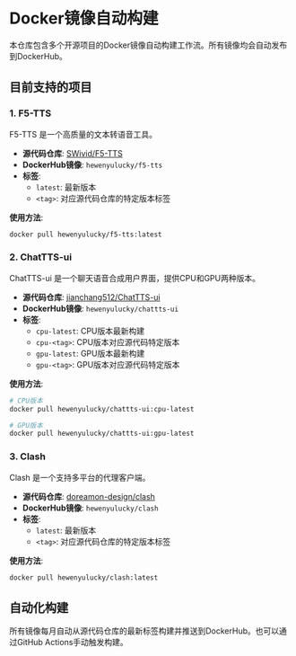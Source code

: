 # Docker镜像自动构建

本仓库包含多个开源项目的Docker镜像自动构建工作流。所有镜像均会自动发布到DockerHub。

## 目前支持的项目

### 1. F5-TTS

F5-TTS 是一个高质量的文本转语音工具。

- **源代码仓库**: [SWivid/F5-TTS](https://github.com/SWivid/F5-TTS)
- **DockerHub镜像**: `hewenyulucky/f5-tts`
- **标签**:
  - `latest`: 最新版本
  - `<tag>`: 对应源代码仓库的特定版本标签

**使用方法**:

```bash
docker pull hewenyulucky/f5-tts:latest
```

### 2. ChatTTS-ui

ChatTTS-ui 是一个聊天语音合成用户界面，提供CPU和GPU两种版本。

- **源代码仓库**: [jianchang512/ChatTTS-ui](https://github.com/jianchang512/ChatTTS-ui)
- **DockerHub镜像**: `hewenyulucky/chattts-ui`
- **标签**:
  - `cpu-latest`: CPU版本最新构建
  - `cpu-<tag>`: CPU版本对应源代码特定版本
  - `gpu-latest`: GPU版本最新构建
  - `gpu-<tag>`: GPU版本对应源代码特定版本

**使用方法**:

```bash
# CPU版本
docker pull hewenyulucky/chattts-ui:cpu-latest

# GPU版本
docker pull hewenyulucky/chattts-ui:gpu-latest
```

### 3. Clash

Clash 是一个支持多平台的代理客户端。

- **源代码仓库**: [doreamon-design/clash](https://github.com/doreamon-design/clash)
- **DockerHub镜像**: `hewenyulucky/clash`
- **标签**:
  - `latest`: 最新版本
  - `<tag>`: 对应源代码仓库的特定版本标签

**使用方法**:

```bash
docker pull hewenyulucky/clash:latest
```

## 自动化构建

所有镜像每月自动从源代码仓库的最新标签构建并推送到DockerHub。也可以通过GitHub Actions手动触发构建。
